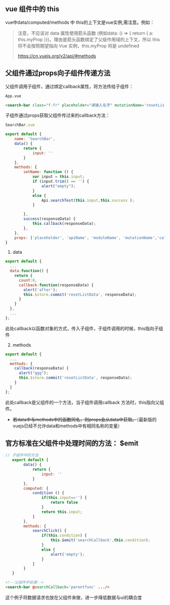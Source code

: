 ## vue 组件中的 this
vue中data/computed/methods 中 this的上下文是vue实例,需注意。例如：
> 注意，不应该对 data 属性使用箭头函数 (例如data: () => { return { a: this.myProp }})。理由是箭头函数绑定了父级作用域的上下文，所以 this 将不会按照期望指向 Vue 实例，this.myProp 将是 undefined
>
> https://cn.vuejs.org/v2/api/#methods


## 父组件通过props向子组件传递方法
父组件调用子组件，通过绑定callback属性，将方法传给子组件：
``` html
App.vue

<search-bar class="f-fr" placeholder="请输入名字" mutationName='resetListData' :callback="callback"/>
```

子组件通过props获取父组件传过来的callback方法：
``` javascript
SearchBar.vue

export default {
    name: 'SearchBar',
    data() {
        return {
            input: ''
        }
    },
    methods: {
        setName: function () {
            var input = this.input;
            if (input.trim() == '') {
                alert("empty");
            }
            else {
                Api.searchTest(this.input,this.success );
            }

        },
        success(responseData) {
            this.callback(responseData);
        },
    },
    props: ['placeholder', 'apiName', 'moduleName', 'mutationName','callback']
}
```


1. data
``` javascript
export default {
  ...
  data:function() {
    return {
      count:0,
      callback:function(responseData) {
        alert('after');
        this.$store.commit('resetListData', responseData);
      }
    }
  },
  ...
};
```
此处callback以函数对象的方式，传入子组件，子组件调用的时候，this指向子组件

2. methods
``` javascript
export default {
  ...
  methods: {
    callback(responseData) {
      alert("ggg");
      this.$store.commit('resetListData', responseData);
    }
  }
};
```
此处callback是父组件的一个方法，当子组件调用callback 方法时，this指向父组件。

* ~~若data中与methods中的函数同名，则props会从data中获取。~~（最新版的vuejs已经不允许data和methods中有相同名称的变量）

## 官方标准在父组件中处理时间的方法： $emit

```javascript
// 子组件中的方法
   export default {
        data() {
            return {
                input: ''
            }
        },
        computed: {
            condition () {
                if(this.input=='') {
                    return false
                }
                return this.input;
            }
        },
        methods: {
            searchClick() {
                if(this.condition) {
                    this.$emit('searchCallback',this.condition);
                }
                else {
                    alert('empty');
                }
            }
        }
   }
```

```html
<!--父组件中处理-->
<search-bar @searchCallback='parentfunc' .../>
```
这个例子将数据请求也放在父组件来做，进一步降低数据与ui的耦合度
